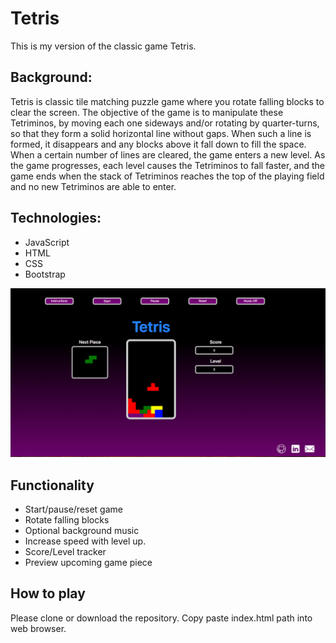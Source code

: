 # Tetris

This is my version of the classic game Tetris.

## Background:

Tetris is classic tile matching puzzle game where you rotate falling blocks to clear the screen. The objective of the game is to manipulate these Tetriminos, by moving each one sideways and/or rotating by quarter-turns, so that they form a solid horizontal line without gaps. When such a line is formed, it disappears and any blocks above it fall down to fill the space. When a certain number of lines are cleared, the game enters a new level. As the game progresses, each level causes the Tetriminos to fall faster, and the game ends when the stack of Tetriminos reaches the top of the playing field and no new Tetriminos are able to enter.

## Technologies:

- JavaScript
- HTML
- CSS
- Bootstrap

![alt text](./images/tetris.png "Tetris")

## Functionality

- Start/pause/reset game
- Rotate falling blocks
- Optional background music
- Increase speed with level up.
- Score/Level tracker
- Preview upcoming game piece

## How to play

Please clone or download the repository. Copy paste index.html path into web browser.

